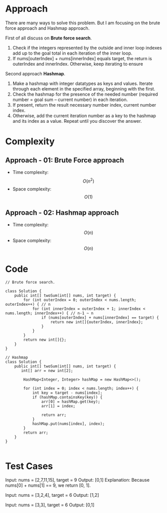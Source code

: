 # Approach

There are many ways to solve this problem. But I am focusing on the brute force approach and Hashmap approach.

First of all discuss on **Brute force search**.

1. Check if the integers represented by the outside and inner loop indexes add up to the goal total in each iteration of the inner loop.
2. If nums[outerIndex] + nums[innerIndex] equals target, the return is outerIndex and innerIndex. Otherwise, keep iterating to ensure

Second approach **Hashmap**.

1. Make a hashmap with integer datatypes as keys and values. Iterate through each element in the specified array, beginning with the first.
2. Check the hashmap for the presence of the needed number (required number = goal sum – current number) in each iteration.
3. If present, return the result necessary number index, current number index.
4. Otherwise, add the current iteration number as a key to the hashmap and its index as a value. Repeat until you discover the answer.

# Complexity

## Approach - 01: Brute Force approach

- Time complexity: $$O(n^2)$$
- Space complexity: $$O(1)$$

## Approach - 02: Hashmap approach

- Time complexity: $$O(n)$$
- Space complexity: $$O(n)$$

# Code

```
// Brute force search.

class Solution {
    public int[] twoSum(int[] nums, int target) {
        for (int outerIndex = 0; outerIndex < nums.length; outerIndex++) { // n
            for (int innerIndex = outerIndex + 1; innerIndex < nums.length; innerIndex++) { // n-1 ~ n
                if (nums[outerIndex] + nums[innerIndex] == target) {
                    return new int[]{outerIndex, innerIndex};
                }
            }
        }
        return new int[]{};
    }
}

// Hashmap
class Solution {
    public int[] twoSum(int[] nums, int target) {
       int[] arr = new int[2];

        HashMap<Integer, Integer> hashMap = new HashMap<>();

        for (int index = 0; index < nums.length; index++) {
            int key = target - nums[index];
            if (hashMap.containsKey(key)) {
                arr[0] = hashMap.get(key);
                arr[1] = index;

                return arr;
            }
            hashMap.put(nums[index], index);
        }
        return arr;
    }
}


```

# Test Cases

Input: nums = [2,7,11,15], target = 9
Output: [0,1]
Explanation: Because nums[0] + nums[1] == 9, we return [0, 1].

Input: nums = [3,2,4], target = 6
Output: [1,2]

Input: nums = [3,3], target = 6
Output: [0,1]
